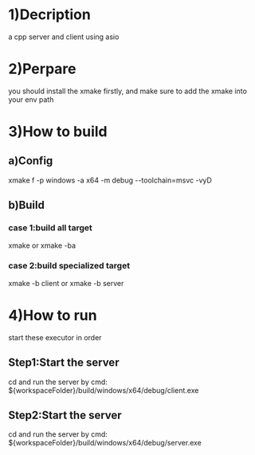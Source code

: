 # 1)Decription
a cpp server and client using asio

# 2)Perpare 
you should install the xmake firstly, and make sure to add the xmake into your env path

# 3)How to build
## a)Config
xmake f -p windows -a x64 -m debug --toolchain=msvc -vyD
## b)Build
### case 1:build all target
xmake or xmake -ba
### case 2:build specialized target
xmake -b client  or xmake -b server

# 4)How to run
start these executor in order
## Step1:Start the server
cd and run the server by cmd: ${workspaceFolder}/build/windows/x64/debug/client.exe
## Step2:Start the server
cd and run the server by cmd: ${workspaceFolder}/build/windows/x64/debug/server.exe
